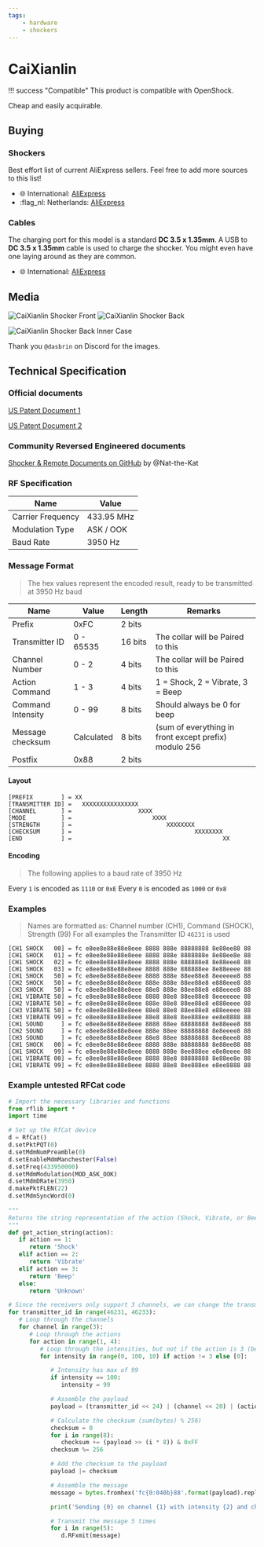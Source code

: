 ```yaml
---
tags:
    - hardware
    - shockers
---
```


# CaiXianlin

!!! success "Compatible"
    This product is compatible with OpenShock.

Cheap and easily acquirable.

## Buying

### Shockers

Best effort list of current AliExpress sellers. Feel free to add more sources to this list!

- :globe_with_meridians: International: [AliExpress](https://aliexpress.com/item/1005005133046985.html)
- :flag_nl: Netherlands: [AliExpress](https://nl.aliexpress.com/item/1005005359066763.html)

### Cables

The charging port for this model is a standard **DC 3.5 x 1.35mm**. A USB to **DC 3.5 x 1.35mm** cable is used to charge the shocker. You might even have one laying around as they are common.

- :globe_with_meridians: International: [AliExpress](https://aliexpress.com/item/2255799944669970.html)

## Media

![CaiXianlin Shocker Front](../../static/shockers/caixianlin/ShockerFront.webp)
![CaiXianlin Shocker Back](../../static/shockers/caixianlin/ShockerBack.webp)

![CaiXianlin Shocker Back Inner Case](../../static/shockers/caixianlin/ShockerCaseBackGif.gif)

Thank you `@dasbrin` on Discord for the images.


## Technical Specification

### Official documents

[US Patent Document 1](https://uspto.report/patent/grant/D879,390)

[US Patent Document 2](https://image-ppubs.uspto.gov/dirsearch-public/print/downloadPdf/D879390)

### Community Reversed Engineered documents

[Shocker & Remote Documents on GitHub](https://github.com/Nat-the-Kat/caixianlin_remote_shocker) by @Nat-the-Kat

### RF Specification

| Name              | Value      |
|-------------------|------------|
| Carrier Frequency | 433.95 MHz |
| Modulation Type   | ASK / OOK  |
| Baud Rate         | 3950 Hz    |

### Message Format

> The hex values represent the encoded result, ready to be transmitted at 3950 Hz baud

| Name              | Value      | Length  | Remarks |
|-------------------|------------|---------|---------|
| Prefix            | 0xFC       | 2 bits  |         |
| Transmitter ID    | 0 - 65535  | 16 bits | The collar will be Paired to this |
| Channel Number    | 0 - 2      | 4 bits  | The collar will be Paired to this |
| Action Command    | 1 - 3      | 4 bits  | 1 = Shock, 2 = Vibrate, 3 = Beep  |
| Command Intensity | 0 - 99     | 8 bits  | Should always be 0 for beep       |
| Message checksum  | Calculated | 8 bits  | (sum of everything in front except prefix) modulo 256 |
| Postfix           | 0x88       | 2 bits  | |

#### Layout

```text
[PREFIX        ] = XX
[TRANSMITTER ID] =   XXXXXXXXXXXXXXXX
[CHANNEL       ] =                   XXXX
[MODE          ] =                       XXXX
[STRENGTH      ] =                           XXXXXXXX
[CHECKSUM      ] =                                   XXXXXXXX
[END           ] =                                           XX
```

#### Encoding

> The following applies to a baud rate of 3950 Hz

Every ``1`` is encoded as ``1110`` or ``0xE``
Every ``0`` is encoded as ``1000`` or ``0x8``

### Examples

> Names are formatted as: Channel number (CH1), Command (SHOCK), Strength (99)
> For all examples the Transmitter ID ``46231`` is used

```text
[CH1 SHOCK   00] = fc e8ee8e88e88e8eee 8888 888e 88888888 8e88ee88 88
[CH1 SHOCK   01] = fc e8ee8e88e88e8eee 8888 888e 8888888e 8e88ee8e 88
[CH1 SHOCK   02] = fc e8ee8e88e88e8eee 8888 888e 888888e8 8e88eee8 88
[CH1 SHOCK   03] = fc e8ee8e88e88e8eee 8888 888e 888888ee 8e88eeee 88
[CH1 SHOCK   50] = fc e8ee8e88e88e8eee 8888 888e 88ee88e8 8eeeeee8 88
[CH2 SHOCK   50] = fc e8ee8e88e88e8eee 888e 888e 88ee88e8 e888eee8 88
[CH3 SHOCK   50] = fc e8ee8e88e88e8eee 88e8 888e 88ee88e8 e88eeee8 88
[CH1 VIBRATE 50] = fc e8ee8e88e88e8eee 8888 88e8 88ee88e8 8eeeeeee 88
[CH2 VIBRATE 50] = fc e8ee8e88e88e8eee 888e 88e8 88ee88e8 e888eeee 88
[CH3 VIBRATE 50] = fc e8ee8e88e88e8eee 88e8 88e8 88ee88e8 e88eeeee 88
[CH3 VIBRATE 99] = fc e8ee8e88e88e8eee 88e8 88e8 8ee888ee ee8e8888 88
[CH1 SOUND     ] = fc e8ee8e88e88e8eee 8888 88ee 88888888 8e88eee8 88
[CH2 SOUND     ] = fc e8ee8e88e88e8eee 888e 88ee 88888888 8e8eeee8 88
[CH3 SOUND     ] = fc e8ee8e88e88e8eee 88e8 88ee 88888888 8ee8eee8 88
[CH1 SHOCK   00] = fc e8ee8e88e88e8eee 8888 888e 88888888 8e88ee88 88
[CH1 SHOCK   99] = fc e8ee8e88e88e8eee 8888 888e 8ee888ee e8e8eeee 88
[CH1 VIBRATE 00] = fc e8ee8e88e88e8eee 8888 88e8 88888888 8e88ee8e 88
[CH1 VIBRATE 99] = fc e8ee8e88e88e8eee 8888 88e8 8ee888ee e8ee8888 88
```

### Example untested RFCat code

```py
# Import the necessary libraries and functions
from rflib import *
import time

# Set up the RfCat device
d = RfCat()
d.setPktPQT(0)
d.setMdmNumPreamble(0)
d.setEnableMdmManchester(False)
d.setFreq(433950000)
d.setMdmModulation(MOD_ASK_OOK)
d.setMdmDRate(3950)
d.makePktFLEN(22)
d.setMdmSyncWord(0)
   
"""
Returns the string representation of the action (Shock, Vibrate, or Beep)
"""
def get_action_string(action):
   if action == 1:
      return 'Shock'
   elif action == 2:
      return 'Vibrate'
   elif action == 3:
      return 'Beep'
   else:
      return 'Unknown'

# Since the receivers only support 3 channels, we can change the transmitter ID to extend the number of channels
for transmitter_id in range(46231, 46233):
   # Loop through the channels
   for channel in range(3):
      # Loop through the actions
      for action in range(1, 4):
         # Loop through the intensities, but not if the action is 3 (beep)
         for intensity in range(0, 100, 10) if action != 3 else [0]:

            # Intensity has max of 99
            if intensity == 100:
               intensity = 99

            # Assemble the payload
            payload = (transmitter_id << 24) | (channel << 20) | (action << 16) | (intensity << 8)

            # Calculate the checksum (sum(bytes) % 256)
            checksum = 0
            for i in range(8):
               checksum += (payload >> (i * 8)) & 0xFF
            checksum %= 256

            # Add the checksum to the payload
            payload |= checksum

            # Assemble the message
            message = bytes.fromhex('fc{0:040b}88'.format(payload).replace('1', 'e').replace('0', '8'))

            print('Sending {0} on channel {1} with intensity {2} and checksum {3}'.format(get_action_string(action), channel, intensity, checksum))

            # Transmit the message 5 times
            for i in range(5):
               d.RFxmit(message)
```
